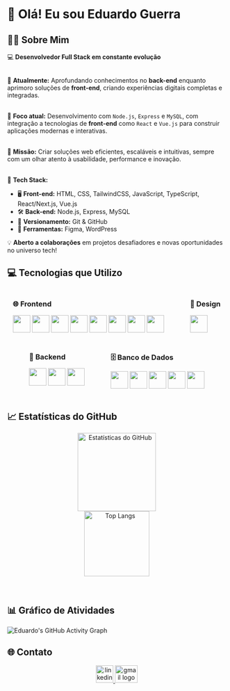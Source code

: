 <h1 align="left">👋 Olá! Eu sou Eduardo Guerra</h1>

###

<h2 align="left">🧑‍💻 Sobre Mim</h2>

<p align="left">
  💻 <strong>Desenvolvedor Full Stack em constante evolução</strong><br><br>

  🎯 <strong>Atualmente:</strong> Aprofundando conhecimentos no <strong>back-end</strong> enquanto aprimoro soluções de <strong>front-end</strong>, criando experiências digitais completas e integradas.<br><br>

  📌 <strong>Foco atual:</strong> Desenvolvimento com <code>Node.js</code>, <code>Express</code> e <code>MySQL</code>, com integração a tecnologias de <strong>front-end</strong> como <code>React</code> e <code>Vue.js</code> para construir aplicações modernas e interativas.<br><br>

  🚀 <strong>Missão:</strong> Criar soluções web eficientes, escaláveis e intuitivas, sempre com um olhar atento à usabilidade, performance e inovação.<br><br>

  🔧 <strong>Tech Stack:</strong><br>
  <ul>
    <li>🖥️ <strong>Front-end:</strong> HTML, CSS, TailwindCSS, JavaScript, TypeScript, React/Next.js, Vue.js</li>
    <li>🛠️ <strong>Back-end:</strong> Node.js, Express, MySQL</li>
    <li>📁 <strong>Versionamento:</strong> Git & GitHub</li>
    <li>🎨 <strong>Ferramentas:</strong> Figma, WordPress</li>
  </ul>

  💡 <strong>Aberto a colaborações</strong> em projetos desafiadores e novas oportunidades no universo tech!
</p>



<h2 align="left">💻 Tecnologias que Utilizo</h2>

<div align="center" style="display: flex; flex-direction: column; gap: 20px;">

  <div style="display: flex; justify-content: center; gap: 60px;">
    <div align="left">
      <h3>🌐 Frontend</h3>
      <div>
        <img src="https://cdn.jsdelivr.net/gh/devicons/devicon/icons/html5/html5-original.svg" height="40" />
        <img src="https://cdn.jsdelivr.net/gh/devicons/devicon/icons/css3/css3-original.svg" height="40" />
        <img src="https://cdn.simpleicons.org/tailwindcss/06B6D4" height="40" />
        <img src="https://cdn.jsdelivr.net/gh/devicons/devicon/icons/javascript/javascript-original.svg" height="40" />
        <img src="https://cdn.jsdelivr.net/gh/devicons/devicon/icons/typescript/typescript-original.svg" height="40" />
        <img src="https://cdn.jsdelivr.net/gh/devicons/devicon/icons/vuejs/vuejs-original.svg" height="40" />
        <img src="https://cdn.jsdelivr.net/gh/devicons/devicon/icons/react/react-original.svg" height="40" />
        <img src="https://cdn.jsdelivr.net/gh/devicons/devicon/icons/nextjs/nextjs-original.svg" height="40" />
      </div>
    </div>
    <div align="left">
      <h3>🎨 Design</h3>
      <div>
        <img src="https://cdn.jsdelivr.net/gh/devicons/devicon/icons/figma/figma-original.svg" height="40" />
      </div>
    </div>
  </div>

  <div style="display: flex; justify-content: center; gap: 60px;">
    <div align="left">
      <h3>🔧 Backend</h3>
      <div>
        <img src="https://cdn.jsdelivr.net/gh/devicons/devicon/icons/nodejs/nodejs-original.svg" height="40" />
        <img src="https://skillicons.dev/icons?i=express" height="40" />
        <img src="https://cdn.simpleicons.org/php/777BB4" height="40" />
      </div>
    </div>
    <div align="left">
      <h3>🗄️ Banco de Dados</h3>
      <div>
        <img src="https://cdn.jsdelivr.net/gh/devicons/devicon/icons/mysql/mysql-original.svg" height="40" />
        <img src="https://cdn.jsdelivr.net/gh/devicons/devicon/icons/postgresql/postgresql-original.svg" height="40" />
        <img src="https://cdn.jsdelivr.net/gh/devicons/devicon/icons/sqlite/sqlite-original.svg" height="40" />
        <img src="https://cdn.jsdelivr.net/gh/devicons/devicon/icons/mongodb/mongodb-original.svg" height="40" />
        <img src="https://cdn.jsdelivr.net/gh/devicons/devicon/icons/firebase/firebase-plain.svg" height="40" />
      </div>
    </div>
  </div>
</div>


<br>

###
<h2 align="left">📈 Estatísticas do GitHub</h2>

<div align="center" >
  <a href="https://github.com/edu-mguerra">
    <img 
      height="180em" 
      src="https://github-readme-stats.vercel.app/api?username=edu-mguerra&show_icons=true&theme=radical&include_all_commits=true&count_private=true" 
      alt="Estatísticas do GitHub"
    />
  </a>
  


  <div align="center">
  <img src="https://github-readme-stats.vercel.app/api/top-langs?username=edu-mguerra&layout=compact&theme=dracula" height="150" alt="Top Langs" />
</div>

</div>

<br>



<br>

<h2 align="left">📊 Gráfico de Atividades</h2>

![Eduardo's GitHub Activity Graph](https://github-readme-activity-graph.vercel.app/graph?username=edu-mguerra&theme=react-dark)

###

<h2 align="left">🌐 Contato</h2>

<div align="center">
  <a href="https://www.linkedin.com/in/eduardo-guerra-mh" target="_blank">
    <img src="https://cdn.jsdelivr.net/gh/devicons/devicon/icons/linkedin/linkedin-original.svg" width="40" height="40" alt="linkedin logo" />
  </a>
  <a href="mailto:eduguerra.dev@gmail.com" target="_blank">
    <img src="https://raw.githubusercontent.com/maurodesouza/profile-readme-generator/master/src/assets/icons/social/gmail/default.svg" width="52" height="40" alt="gmail logo" />
  </a>
</div>

